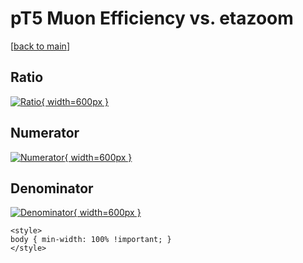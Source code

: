# pT5 Muon Efficiency vs. etazoom

[[back to main](./)]



## Ratio

[![Ratio](../mtv/var/pT5_13_eff_etazoom.png){ width=600px }](../mtv/var/pT5_13_eff_etazoom.pdf)

## Numerator

[![Numerator](../mtv/num/pT5_13_eff_etazoom_num.png){ width=600px }](../mtv/num/pT5_13_eff_etazoom_num.pdf)

## Denominator

[![Denominator](../mtv/den/pT5_13_eff_etazoom_den.png){ width=600px }](../mtv/den/pT5_13_eff_etazoom_den.pdf)


``` {=html}
<style>
body { min-width: 100% !important; }
</style>
```
